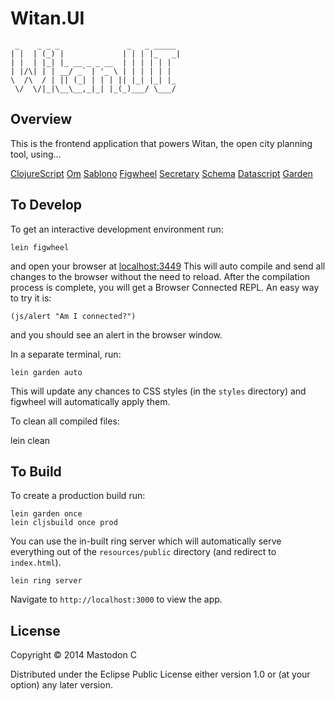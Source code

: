 # Witan.UI
     _    _ _ _               _   _ _____
    | |  | (_) |             | | | |_   _|
    | |  | |_| |_ __ _ _ __  | | | | | |
    | |/\| | | __/ _` | '_ \ | | | | | |
    \  /\  / | || (_| | | | || |_| |_| |_
     \/  \/|_|\__\__,_|_| |_(_)___/ \___/

## Overview

This is the frontend application that powers Witan, the open city planning tool, using...

[ClojureScript](https://github.com/clojure/clojurescript)
[Om](https://github.com/omcljs/om)
[Sablono](https://github.com/r0man/sablono)
[Figwheel](https://github.com/bhauman/lein-figwheel)
[Secretary](https://github.com/gf3/secretary)
[Schema](https://github.com/Prismatic/schema)
[Datascript](https://github.com/tonsky/datascript)
[Garden](https://github.com/noprompt/garden)

## To Develop

To get an interactive development environment run:

    lein figwheel

and open your browser at [localhost:3449](http://localhost:3449/)
This will auto compile and send all changes to the browser without the
need to reload. After the compilation process is complete, you will
get a Browser Connected REPL. An easy way to try it is:

    (js/alert "Am I connected?")

and you should see an alert in the browser window.

In a separate terminal, run:

    lein garden auto

This will update any chances to CSS styles (in the `styles` directory) and figwheel will automatically apply them.

To clean all compiled files:

lein clean

## To Build

To create a production build run:

    lein garden once
    lein cljsbuild once prod

You can use the in-built ring server which will automatically serve everything out of the `resources/public` directory (and redirect to `index.html`).

    lein ring server

Navigate to `http://localhost:3000` to view the app.

## License

Copyright © 2014 Mastodon C

Distributed under the Eclipse Public License either version 1.0 or (at your option) any later version.
